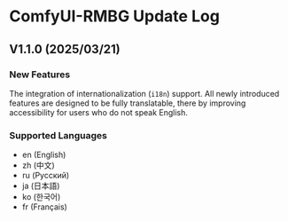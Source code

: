 # ComfyUI-RMBG Update Log

## V1.1.0 (2025/03/21)
### New Features
The integration of internationalization (`i18n`) support. All newly introduced features are designed to be fully translatable, there by improving accessibility for users who do not speak English.

### Supported Languages
  - en (English)
  - zh (中文)
  - ru (Русский)
  - ja (日本語)
  - ko (한국어)
  - fr (Français)